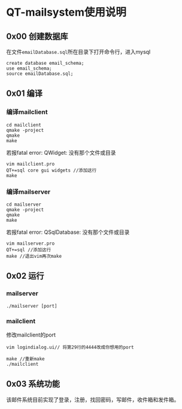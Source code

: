 # QT-mailsystem使用说明

## 0x00 创建数据库

在文件`emailDatabase.sql`所在目录下打开命令行，进入mysql

```mysql
create database email_schema;
use email_schema;
source emailDatabase.sql;
```

## 0x01 编译

### 编译mailclient
```
cd mailclient
qmake -project
qmake
make
``` 
若报fatal error: QWidget: 没有那个文件或目录
```
vim mailclient.pro 
QT+=sql core gui widgets //添加这行
make
```
### 编译mailserver
```
cd mailserver
qmake -project
qmake
make
```
若报fatal error: QSqlDatabase: 没有那个文件或目录
```
vim mailserver.pro
QT+=sql //添加这行
make //退出vim再次make
```

## 0x02 运行

### mailserver

```
./mailserver [port]
```

### mailclient

修改mailclient的port
```
vim logindialog.ui// 将第29行的4444改成你想用的port

make //重新make
./mailclient
```

## 0x03 系统功能

该邮件系统目前实现了登录，注册，找回密码，写邮件，收件箱和发件箱。

